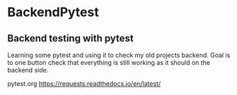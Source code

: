 # BackendPytest
## Backend testing with pytest

Learning some pytest and using it to check my old projects backend. 
Goal is to one button check that everything is still working as it should on the backend side. 


pytest.org
https://requests.readthedocs.io/en/latest/
